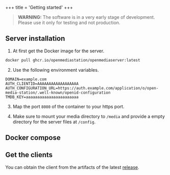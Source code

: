 +++
title = 'Getting started'
+++

> **WARNING:** The software is in a very early stage of development. Please use it only for testing and not production.

## Server installation

1. At first get the Docker image for the server.

```sh
docker pull ghcr.io/openmediastation/openmediaserver:latest
```

2. Use the following environment variables.

```env
DOMAIN=example.com
AUTH_CLIENTID=AAAAAAAAAAAAAAAAAA
AUTH_CONFIGURATION_URL=https://auth.example.com/application/o/open-media-station/.well-known/openid-configuration
TMDB_KEY=aaaaaaaaaaaaaaaaaaaaaaa
```

3. Map the port `8080` of the container to your https port.

4. Make sure to mount your media directory to `/media` and provide a empty directory for the server files at `/config`.

## Docker compose

## Get the clients

You can obtain the client from the artifacts of the latest [release](https://github.com/OpenMediaStation/OpenMediaStation.FE.MovieTV/releases).
